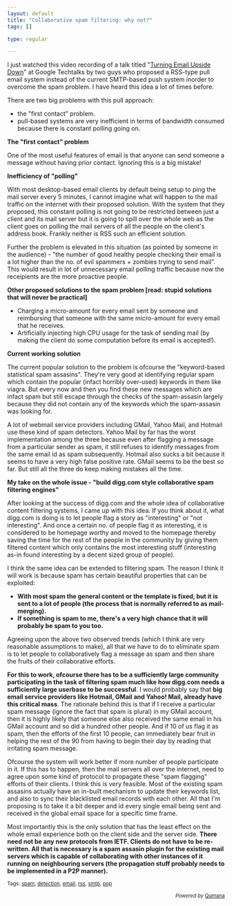 ```yaml
--- 
layout: default
title: "Collaborative spam filtering: why not?"
tags: []

type: regular

---
```

<p>I just watched this video recording of a talk titled &quot;<a href="http://video.google.com/videoplay?docid=-985396858578246176&q=engedu">Turning Email Upside Down</a>&quot; at Google Techtalks by two guys who proposed a RSS-type pull email system instead of the current SMTP-based push system inorder to overcome the spam problem. I have heard this idea a lot of times before.</p>
<p>There are two big problems with this pull approach:</p>
<ul>
    <li>the &quot;first contact&quot; problem.</li>
    <li>pull-based systems are very inefficient in terms of bandwidth consumed because there is constant polling going on. </li>
</ul>
<p><strong>The &quot;first contact&quot; problem</strong></p>
<p>One of the most useful features of email is that anyone can send someone a message without having prior contact. Ignoring this is a big mistake!</p>
<p><strong>Inefficiency of &quot;polling&quot;</strong></p>
<p>With most desktop-based email clients by default being setup to ping the mail server every 5 minutes, I cannot imagine what will happen to the mail traffic on the internet with their proposed solution. With the system that they proposed, this constant polling is not going to be restricted between just a client and its mail server but it is going to spill over the whole web as the client goes on polling the mail servers of all the people on the client's address book. Frankly neither is RSS such an efficient solution.</p>
<p>Further the problem is elevated in this situation (as pointed by someone in the audience) - &quot;the number of good healthy people checking their email is a lot higher than the no. of evil spammers + zombies trying to send mail&quot;. This would result in lot of unnecessary email polling traffic because now the receipients are the more proactive people.</p>
<p><strong>Other proposed solutions to the spam problem [read: stupid solutions that will never be practical]</strong></p>
<ul>
    <li>Charging a micro-amount for every email sent by someone and reimbursing that someone with the same micro-amount for every email that he receives.</li>
    <li>Artificially injecting high CPU usage for the task of sending mail (by making the client do some computation before its email is accepted!).</li>
</ul>
<p><strong>Current working solution</strong></p>
<p>The current popular solution to the problem is ofcourse the &quot;keyword-based statistical spam assasins&quot;. They're very good at identifying regular spam which contain the popular (infact horribly over-used) keywords in them like viagra. But every now and then you find these new messages which are infact spam but still escape through the checks of the spam-assasin largely because they did not contain any of the keywords which the spam-assasin was looking for.</p>
<p>A lot of webmail service providers including GMail, Yahoo Mail, and Hotmail use these kind of spam detectors. Yahoo Mail by far has the worst implementation among the three because even after flagging a message from a particular sender as spam, it still refuses to identify messages from the same email id as spam subsequently. Hotmail also sucks a bit because it seems to have a very high false positive rate. GMail seems to be the best so far. But still all the three do keep making mistakes all the time.</p>
<p><strong>My take on the whole issue - &quot;build digg.com style collaborative spam filtering engines&quot;</strong></p>
<p>After looking at the success of digg.com and the whole idea of collaborative content filtering systems, I came up with this idea. If you think about it, what digg.com is doing is to let people flag a story as &quot;interesting&quot; or &quot;not interesting&quot;. And once a certain no. of people flag it as interesting, it is considered to be homepage worthy and moved to the homepage thereby saving the time for the rest of the people in the community by giving them filtered content which only contains the most interesting stuff (interesting as-in found interesting by a decent sized group of people).</p>
<p>I think the same idea can be extended to filtering spam. The reason I think it will work is because spam has certain beautiful properties that can be exploited:</p>
<ul>
    <li><strong>With most spam the general content or the template is fixed, but it is sent to a lot of people (the process that is normally referred to as mail-merging).</strong></li>
    <li><strong>If something is spam to me, there's a very high chance that it will probably be spam to you too.</strong></li>
</ul>
<p>Agreeing upon the above two observed trends (which I think are very reasonable assumptions to make), all that we have to do to eliminate spam is to let people to collaboratively flag a message as spam and then share the fruits of their collaborative efforts. </p>
<p><strong>For this to work, ofcourse there has to be a sufficiently large community participating in the task of filtering spam much like how digg.com needs a sufficiently large userbase to be successful</strong>. I would probably say that <strong>big email service providers like Hotmail, GMail and Yahoo! Mail, already have this critical mass</strong>. The rationale behind this is that if I receive a particular spam message (ignore the fact that spam is plural) in my GMail account, then it is highly likely that someone else also received the same email in his GMail account and so did a hundred other people. And if 10 of us flag it as spam, then the efforts of the first 10 people, can immediately bear fruit in helping the rest of the 90 from having to begin their day by reading that irritating spam message.</p>
<p>Ofcourse the system will work better if more number of people participate in it. If this has to happen, then the mail servers all over the internet, need to agree upon some kind of protocol to propagate these &quot;spam flagging&quot; efforts of their clients. I think this is very feasible. Most of the existing spam assasins actually have an in-built mechanism to update their keywords list, and also to sync their blacklisted email records with each other. All that I'm proposing is to take it a bit deeper and id every single email being sent and received in the global email space for a specific time frame. </p>
<p>Most importantly this is the only solution that has the least effect on the whole email experience both on the client side and the server side. <strong>There need not be any new protocols from IETF. Clients do not have to be re-written. All that is necessary is a spam assasin plugin for the existing mail servers which is capable of collaborating with other instances of it running on neighbouring servers (the propagation stuff probably needs to be implemented in a P2P manner).</strong></p>
<p><small>Tags: <a rel="tag" href="http://technorati.com/tag/spam">spam</a>, <a rel="tag" href="http://technorati.com/tag/detection">detection</a>, <a rel="tag" href="http://technorati.com/tag/email">email</a>, <a rel="tag" href="http://technorati.com/tag/rss">rss</a>, <a rel="tag" href="http://technorati.com/tag/smtp">smtp</a>, <a rel="tag" href="http://technorati.com/tag/pop">pop</a></small></p>
<p align="right"><small><em>Powered by</em> <a href="http://www.qumana.com/">Qumana</a></small></p>

